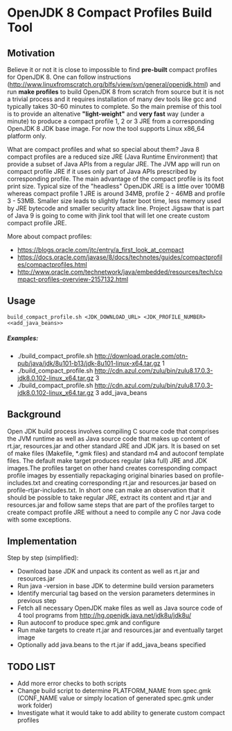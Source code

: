 # OpenJDK 8 Compact Profiles Build Tool

## Motivation ##
Believe it or not it is close to impossible to find **pre-built** compact profiles for OpenJDK 8. One can follow instructions (http://www.linuxfromscratch.org/blfs/view/svn/general/openjdk.html) and run **make profiles** to build OpenJDK 8 from scratch from source but it is not a trivial process and it requires installation of many dev tools like gcc and typically takes 30-60 minutes to complete. So the main premise of this tool is to provide an altenative **"light-weight"** and **very fast** way (under a minute) to produce a compact profile 1, 2 or 3 JRE from a corresponding OpenJDK 8 JDK base image. For now the tool supports Linux x86_64 platform only. 

What are compact profiles and what so special about them? Java 8 compact profiles are a reduced size JRE (Java Runtime Environment) that provide a subset of Java APIs from a regular JRE. The JVM app will run on compact profile JRE if it uses only part of Java APIs prescribed by corresponding profile. The main advantage of the compact profile is its foot print size. Typical size of the "headless" OpenJDK JRE is a little over 100MB whereas compact profile 1 JRE is around 34MB, profile 2 - 46MB and profile 3 - 53MB. Smaller size leads to slightly faster boot time, less memory used by JRE bytecode and smaller security attack line. Project Jigsaw that is part of Java 9 is going to come with jlink tool that will let one create custom compact profile JRE.

More about compact profiles:
* https://blogs.oracle.com/jtc/entry/a_first_look_at_compact
* https://docs.oracle.com/javase/8/docs/technotes/guides/compactprofiles/compactprofiles.html
* http://www.oracle.com/technetwork/java/embedded/resources/tech/compact-profiles-overview-2157132.html

## Usage
```build_compact_profile.sh <JDK_DOWNLOAD_URL> <JDK_PROFILE_NUMBER> <<add_java_beans>>```
##### Examples:
* ./build_compact_profile.sh http://download.oracle.com/otn-pub/java/jdk/8u101-b13/jdk-8u101-linux-x64.tar.gz 1
* ./build_compact_profile.sh http://cdn.azul.com/zulu/bin/zulu8.17.0.3-jdk8.0.102-linux_x64.tar.gz 3
* ./build_compact_profile.sh http://cdn.azul.com/zulu/bin/zulu8.17.0.3-jdk8.0.102-linux_x64.tar.gz 3 add_java_beans
 
## Background
Open JDK build process involves compiling C source code that comprises the JVM runtime as well as Java source code that makes up content of rt.jar, resources.jar and other standard JRE and JDK jars. It is based on set of make files (Makefile, *.gmk files) and standard m4 and autoconf template files. The default make target produces regular (aka full) JRE and JDK images.The profiles target on other hand creates corresponding compact profile images by essentially repackaging original binaries based on profile-includes.txt and creating corresponding rt.jar and resources.jar based on profile-rtjar-includes.txt. In short one can make an observation that it should be possible to take regular JRE, extract its content and rt.jar and resources.jar and follow same steps that are part of the profiles target to create compact profile JRE without a need to compile any C nor Java code with some exceptions.

## Implementation ##
Step by step (simplified):
* Download base JDK and unpack its content as well as rt.jar and resources.jar
* Run java -version in base JDK to determine build version parameters
* Identify mercurial tag based on the version parameters determines in previous step
* Fetch all necessary OpenJDK make files as well as Java source code of 4 tool programs from http://hg.openjdk.java.net/jdk8u/jdk8u/
* Run autoconf to produce spec.gmk and configure
* Run make targets to create rt.jar and resources.jar and eventually target image
* Optionally add java.beans to the rt.jar if add_java_beans specified

## TODO LIST ##
* Add more error checks to both scripts
* Change build script to determine PLATFORM_NAME from spec.gmk (CONF_NAME value or simply location of generated spec.gmk under work folder)
* Investigate what it would take to add ability to generate custom compact profiles
